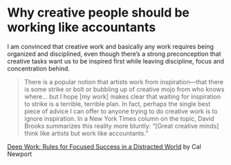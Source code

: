 # Why creative people should be working like accountants

I am convinced that creative work and basically any work requires being organized and disciplined, even though there’s a strong preconception that creative tasks want us to be inspired first while leaving discipline, focus and concentration behind.

> There is a popular notion that artists work from inspiration—that there is some strike or bolt or bubbling up of creative mojo from who knows where… but I hope [my work] makes clear that waiting for inspiration to strike is a terrible, terrible plan. In fact, perhaps the single best piece of advice I can offer to anyone trying to do creative work is to ignore inspiration.
> In a New York Times column on the topic, David Brooks summarizes this reality more bluntly: “[Great creative minds] think like artists but work like accountants.”

[Deep Work: Rules for Focused Success in a Distracted World](https://www.goodreads.com/book/show/25744928-deep-work) by Cal Newport
